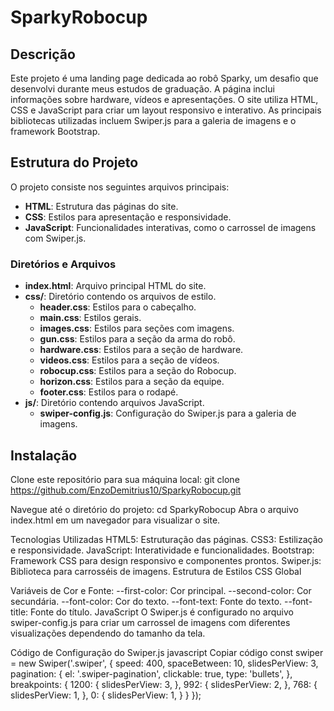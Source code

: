 # SparkyRobocup

## Descrição
Este projeto é uma landing page dedicada ao robô Sparky, um desafio que desenvolvi durante meus estudos de graduação. A página inclui informações sobre hardware, vídeos e apresentações. O site utiliza HTML, CSS e JavaScript para criar um layout responsivo e interativo. As principais bibliotecas utilizadas incluem Swiper.js para a galeria de imagens e o framework Bootstrap.

## Estrutura do Projeto
O projeto consiste nos seguintes arquivos principais:

- **HTML**: Estrutura das páginas do site.
- **CSS**: Estilos para apresentação e responsividade.
- **JavaScript**: Funcionalidades interativas, como o carrossel de imagens com Swiper.js.

### Diretórios e Arquivos
- **index.html**: Arquivo principal HTML do site.
- **css/**: Diretório contendo os arquivos de estilo.
  - **header.css**: Estilos para o cabeçalho.
  - **main.css**: Estilos gerais.
  - **images.css**: Estilos para seções com imagens.
  - **gun.css**: Estilos para a seção da arma do robô.
  - **hardware.css**: Estilos para a seção de hardware.
  - **videos.css**: Estilos para a seção de vídeos.
  - **robocup.css**: Estilos para a seção do Robocup.
  - **horizon.css**: Estilos para a seção da equipe.
  - **footer.css**: Estilos para o rodapé.
- **js/**: Diretório contendo arquivos JavaScript.
  - **swiper-config.js**: Configuração do Swiper.js para a galeria de imagens.

## Instalação
Clone este repositório para sua máquina local:
git clone https://github.com/EnzoDemitrius10/SparkyRobocup.git

Navegue até o diretório do projeto:
cd SparkyRobocup
Abra o arquivo index.html em um navegador para visualizar o site.

Tecnologias Utilizadas
HTML5: Estruturação das páginas.
CSS3: Estilização e responsividade.
JavaScript: Interatividade e funcionalidades.
Bootstrap: Framework CSS para design responsivo e componentes prontos.
Swiper.js: Biblioteca para carrosséis de imagens.
Estrutura de Estilos
CSS Global

Variáveis de Cor e Fonte:
--first-color: Cor principal.
--second-color: Cor secundária.
--font-color: Cor do texto.
--font-text: Fonte do texto.
--font-title: Fonte do título.
JavaScript
O Swiper.js é configurado no arquivo swiper-config.js para criar um carrossel de imagens com diferentes visualizações dependendo do tamanho da tela.

Código de Configuração do Swiper.js
javascript
Copiar código
const swiper = new Swiper('.swiper', {
    speed: 400,
    spaceBetween: 10,
    slidesPerView: 3,
    pagination: {
        el: '.swiper-pagination',
        clickable: true,
        type: 'bullets',
    },
    breakpoints: {
        1200: {
            slidesPerView: 3,
        },
        992: {
            slidesPerView: 2,
        },
        768: {
            slidesPerView: 1,
        },
        0: {
            slidesPerView: 1,
        }
    }
});
